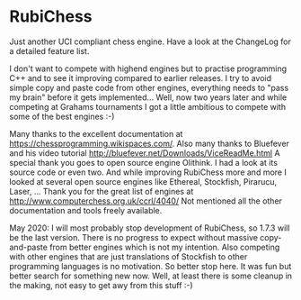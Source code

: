 # RubiChess
Just another UCI compliant chess engine. Have a look at the ChangeLog for a detailed feature list.

I don't want to compete with highend engines but to practise programming C++ and to see it improving compared
to earlier releases. I try to avoid simple copy and paste code from other engines, everything needs to "pass
my brain" before it gets implemented...
Well, now two years later and while competing at Grahams tournaments I got a little ambitious to compete with some of the best engines :-)

Many thanks to the excellent documentation at https://chessprogramming.wikispaces.com/.
Also many thanks to Bluefever and his video tutorial http://bluefever.net/Downloads/ViceReadMe.html
A special thank you goes to open source engine Olithink. I had a look at its source code or even two.
And while improving RubiChess more and more I looked at several open source engines like
Ethereal, Stockfish, Pirarucu, Laser, ...
Thank you for the great list of engines at http://www.computerchess.org.uk/ccrl/4040/
Not mentioned all the other documentation and tools freely available.

May 2020: I will most probably stop development of RubiChess, so 1.7.3 will be the last version.
There is no progress to expect without massive copy-and-paste from better engines which is not my intention.
Also competing with other engines that are just translations of Stockfish to other programming languages
is no motivation. So better stop here. It was fun but better search for something new now.
Well, at least there is some cleanup in the making, not easy to get awy from this stuff :-)
